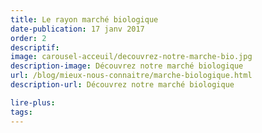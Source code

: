 ```yaml
---
title: Le rayon marché biologique
date-publication: 17 janv 2017
order: 2
descriptif:
image: carousel-acceuil/decouvrez-notre-marche-bio.jpg
description-image: Découvrez notre marché biologique
url: /blog/mieux-nous-connaitre/marche-biologique.html
description-url: Découvrez notre marché biologique

lire-plus: 
tags: 
---
```

